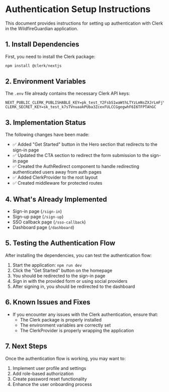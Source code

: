 # Authentication Setup Instructions

This document provides instructions for setting up authentication with Clerk in the WildfireGuardian application.

## 1. Install Dependencies

First, you need to install the Clerk package:

```bash
npm install @clerk/nextjs
```

## 2. Environment Variables

The `.env` file already contains the necessary Clerk API keys:

```
NEXT_PUBLIC_CLERK_PUBLISHABLE_KEY=pk_test_Y2FsbS1waWthLTYzLmNsZXJrLmFjY291bnRzLmRldiQ
CLERK_SECRET_KEY=sk_test_k7sTVnuaakPUba3ZcexFULCCGgegwhF6I6TFPTAhGC
```

## 3. Implementation Status

The following changes have been made:

- ✅ Added "Get Started" button in the Hero section that redirects to the sign-in page
- ✅ Updated the CTA section to redirect the form submission to the sign-in page
- ✅ Created the AuthRedirect component to handle redirecting authenticated users away from auth pages
- ✅ Added ClerkProvider to the root layout
- ✅ Created middleware for protected routes

## 4. What's Already Implemented

- Sign-in page (`/sign-in`)
- Sign-up page (`/sign-up`)
- SSO callback page (`/sso-callback`)
- Dashboard page (`/dashboard`)

## 5. Testing the Authentication Flow

After installing the dependencies, you can test the authentication flow:

1. Start the application: `npm run dev`
2. Click the "Get Started" button on the homepage
3. You should be redirected to the sign-in page
4. Sign in with the provided form or using social providers
5. After signing in, you should be redirected to the dashboard

## 6. Known Issues and Fixes

- If you encounter any issues with the Clerk authentication, ensure that:
  - The Clerk package is properly installed
  - The environment variables are correctly set
  - The ClerkProvider is properly wrapping the application

## 7. Next Steps

Once the authentication flow is working, you may want to:

1. Implement user profile and settings
2. Add role-based authorization
3. Create password reset functionality
4. Enhance the user onboarding process

